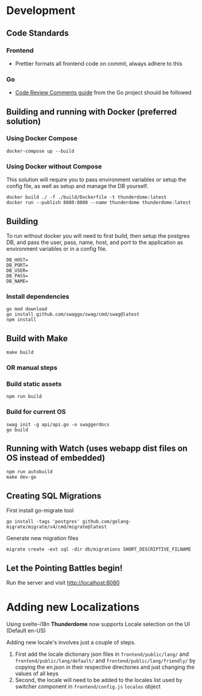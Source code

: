 # Development

## Code Standards

### Frontend

- Prettier formats all frontend code on commit, always adhere to this

### Go

- [Code Review Comments guide](https://github.com/golang/go/wiki/CodeReviewComments) from the Go project should be
  followed

## Building and running with Docker (preferred solution)

### Using Docker Compose

```
docker-compose up --build
```

### Using Docker without Compose

This solution will require you to pass environment variables or setup the config file, as well as setup and manage the
DB yourself.

```
docker build ./ -f ./build/Dockerfile -t thunderdome:latest
docker run --publish 8080:8080 --name thunderdome thunderdome:latest
```

## Building

To run without docker you will need to first build, then setup the postgres DB, and pass the user, pass, name, host, and
port to the application as environment variables or in a config file.

```
DB_HOST=
DB_PORT=
DB_USER=
DB_PASS=
DB_NAME=
```

### Install dependencies

```
go mod download
go install github.com/swaggo/swag/cmd/swag@latest
npm install
```

## Build with Make

```
make build
```

### OR manual steps

### Build static assets

```
npm run build
```

### Build for current OS

```
swag init -g api/api.go -o swaggerdocs
go build
```

## Running with Watch (uses webapp dist files on OS instead of embedded)

```
npm run autobuild
make dev-go
```

## Creating SQL Migrations

First install go-migrate tool

```
go install -tags 'postgres' github.com/golang-migrate/migrate/v4/cmd/migrate@latest
```

Generate new migration files

```
migrate create -ext sql -dir db/migrations SHORT_DESCRIPTIVE_FILNAME
```

## Let the Pointing Battles begin!

Run the server and visit [http://localhost:8080](http://localhost:8080)

# Adding new Localizations

Using svelte-i18n **Thunderdome** now supports Locale selection on the UI (Default en-US)

Adding new locale's involves just a couple of steps.

1. First add the locale dictionary json files in ```frontend/public/lang/``` and ```frontend/public/lang/default/```
   and ```frontend/public/lang/friendly/``` by copying the en.json in their respective directories and just changing the
   values of all keys
1. Second, the locale will need to be added to the locales list used by switcher component
   in ```frontend/config.js``` ```locales``` object